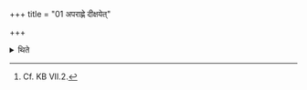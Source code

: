 +++
title = "01 अपराह्णे दीक्षयेत्"

+++

<details><summary>थिते</summary>

1. (The Adhvaryu) should consecrate (the sacrificer) in the afternoon.[^1]

[^1]: Cf. KB VII.2.
</details>
